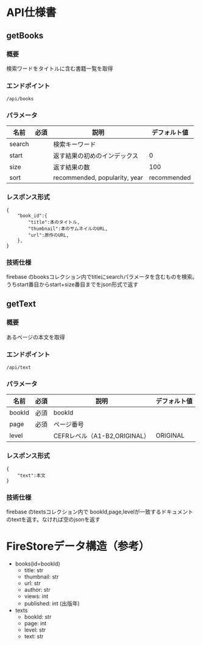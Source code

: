 # API仕様書

## getBooks
### 概要
検索ワードをタイトルに含む書籍一覧を取得
### エンドポイント
```
/api/books
```
### パラメータ
| 名前 | 必須 | 説明 |デフォルト値|
|------|------|------|------------|
|search|      | 検索キーワード||
|start |      | 返す結果の初めのインデックス|0|
|size  |      | 返す結果の数 |100|
|sort  |      | recommended, popularity, year |recommended|
### レスポンス形式
```
{
    "book_id":{
        "title":本のタイトル,
        "thumbnail":本のサムネイルのURL,
        "url":原作のURL,
    },
}
```
### 技術仕様
firebase のbooksコレクション内でtitleにsearchパラメータを含むものを検索。うちstart番目からstart+size番目までをjson形式で返す


## getText
### 概要
あるページの本文を取得
### エンドポイント
```
/api/text
```
### パラメータ
| 名前 | 必須 | 説明 |デフォルト値|
|------|------|------|------------|
|bookId| 必須 | bookId||
|page  | 必須 | ページ番号||
|level |      | CEFRレベル（A1-B2,ORIGINAL） |ORIGINAL|

### レスポンス形式
```
{
    "text":本文
}
```
### 技術仕様
firebase のtextsコレクション内で bookId,page,levelが一致するドキュメントのtextを返す。なければ空のjsonを返す

# FireStoreデータ構造（参考）
- books(id=bookId)
    - title: str
    - thumbnail: str
    - url: str
    - author: str
    - views: int
    - published: int (出版年)
- texts
    - bookId: str
    - page: int
    - level: str
    - text: str